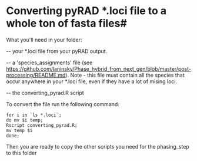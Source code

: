 # Converting pyRAD *.loci file to a whole ton of fasta files#

What you'll need in your folder:

-- your *.loci file from your pyRAD output.

-- a 'species_assignments' file (see https://github.com/laninsky/Phase_hybrid_from_next_gen/blob/master/post-processing/README.md). Note - this file must contain all the species that occur anywhere in your *.loci file, even if they have a lot of mising loci.

-- the converting_pyrad.R script

To convert the file run the following command:

```
for i in `ls *.loci`;
do mv $i temp;
Rscript converting_pyrad.R;
mv temp $i
done;
```

Then you are ready to copy the other scripts you need for the phasing_step to this folder

